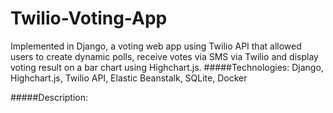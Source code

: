 Twilio-Voting-App
========
Implemented in Django, a voting web app using Twilio API that allowed users to create dynamic polls, receive votes via SMS via Twilio and display voting result on a bar chart using Highchart.js.
#####Technologies: 
Django, Highchart.js, Twilio API, Elastic Beanstalk, SQLite, Docker

#####Description:
